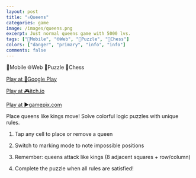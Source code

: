 ```yaml
---
layout: post
title: "♕Queens"
categories: game
image: /images/queens.png
excerpt: Just normal queens game with 5000 lvs.
tags: ["📱Mobile", "🌐Web", "🧩Puzzle", "🏁Chess"]
colors: ["danger", "primary", "info", "info"]
comments: false
---
```


<span class="badge badge-danger">📱Mobile</span>
<span class="badge badge-primary">🌐Web</span>
<span class="badge badge-info">🧩Puzzle</span>
<span class="badge badge-info">🏁Chess</span>

<a href="https://play.google.com/store/apps/details?id=com.sublevelgames.queens" class="btn btn-primary btn-lg">Play at 📱Google Play</a>

<a href="https://sublevelgames.itch.io/queens" class="btn btn-primary btn-lg">Play at 🎮itch.io</a>

<a href="https://www.gamepix.com/play/queens-land" class="btn btn-primary btn-lg">Play at ▶️gamepix.com</a>

Place queens like kings move! Solve colorful logic puzzles with unique rules.

1. Tap any cell to place or remove a queen

2. Switch to marking mode to note impossible positions

3. Remember: queens attack like kings (8 adjacent squares + row/column)

4. Complete the puzzle when all rules are satisfied!

